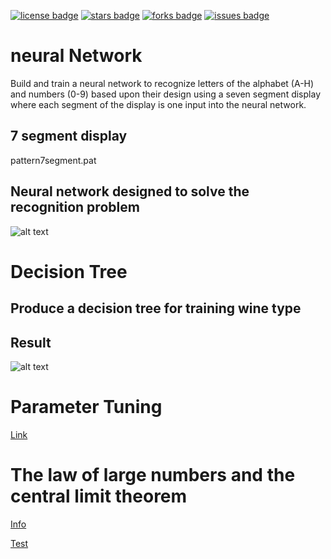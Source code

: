 
[![license badge]][licence]
[![stars badge]][stars]
[![forks badge]][forks]
[![issues badge]][issues]


[license badge]: https://github.com/nglthu/DataMiningMachineLearning/blob/master/img/license4.png
[stars badge]:https://img.shields.io/github/stars/hey-red/Markdown.svg
[forks badge]:https://img.shields.io/github/forks/hey-red/Markdown.svg
[issues badge]:https://img.shields.io/github/issues/hey-red/Markdown.svg

[licence]:https://github.com/nglthu/DataMiningMachineLearning/blob/master/LICENSE
[stars]:https://github.com/nglthu/DataMiningMachineLearning/stargazers
[forks]:https://github.com/nglthu/DataMiningMachineLearning/network
[issues]:https://github.com/nglthu/DataMiningMachineLearning/issues

# neural Network

Build and train a neural network to recognize letters of the alphabet (A-H) and numbers (0-9) based upon their design using a seven segment display where each segment of the display is one input into the neural network.

## 7 segment display

pattern7segment.pat

## Neural network designed to solve the recognition problem

![alt text](https://github.com/nglthu/DataMiningMachineLearning/blob/master/img/5INPUTS.png)

# Decision Tree

## Produce a decision tree for training wine type
## Result

![alt text](https://github.com/nglthu/DataMiningMachineLearning/blob/master/img/decisiontree.png)

# Parameter Tuning
[Link](https://github.com/nglthu/DataMiningMachineLearning/blob/master/parameterTuning.R)


# The law of large numbers and the central limit theorem 
[Info](https://github.com/nglthu/DataMiningMachineLearning/wiki/The-law-of-large-numbers-and-the-central-limit-theorem)


[Test](https://github.com/nglthu/DataMiningMachineLearning/blob/master/CLT/lawOfLargeNumber.R)